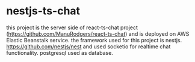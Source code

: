 # nestjs-ts-chat
this project is the server side of react-ts-chat project (https://github.com/ManuRodgers/react-ts-chat) and is deployed on AWS Elastic Beanstalk service. 
the framework used for this project is nestjs. https://github.com/nestjs/nest and used socketio for realtime chat 
functionality. postgresql used as database. 
